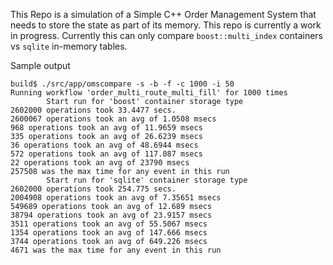 This Repo is a simulation of a Simple C++ Order Management System that needs to store the state as part of its memory. This repo is currently a work in progress. Currently this can only compare `boost::multi_index` containers vs `sqlite` in-memory tables.   

Sample output
```
build$ ./src/app/omscompare -s -b -f -c 1000 -i 50
Running workflow 'order_multi_route_multi_fill' for 1000 times
        Start run for 'boost' container storage type
2602000 operations took 33.4477 secs.
2600067 operations took an avg of 1.0508 msecs
968 operations took an avg of 11.9659 msecs
335 operations took an avg of 26.6239 msecs
36 operations took an avg of 48.6944 msecs
572 operations took an avg of 117.087 msecs
22 operations took an avg of 23790 msecs
257508 was the max time for any event in this run
        Start run for 'sqlite' container storage type
2602000 operations took 254.775 secs.
2004908 operations took an avg of 7.35651 msecs
549689 operations took an avg of 12.689 msecs
38794 operations took an avg of 23.9157 msecs
3511 operations took an avg of 55.5067 msecs
1354 operations took an avg of 147.666 msecs
3744 operations took an avg of 649.226 msecs
4671 was the max time for any event in this run
```
